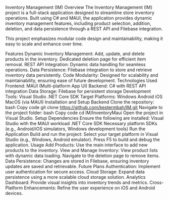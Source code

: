 Inventory Management (IM)
Overview
The Inventory Management (IM) project is a full-stack application designed to streamline store inventory operations. Built using C# and MAUI, the application provides dynamic inventory management features, including product selection, addition, deletion, and data persistence through a REST API and Filebase integration.

This project emphasizes modular code design and maintainability, making it easy to scale and enhance over time.

Features
Dynamic Inventory Management:
Add, update, and delete products in the inventory.
Dedicated deletion page for efficient item removal.
REST API Integration:
Dynamic data handling for seamless operations.
Data Persistence:
Filebase integration to store and retrieve inventory data persistently.
Code Modularity:
Designed for scalability and maintainability, ensuring ease of future development.
Technologies Used
Frontend: MAUI (Multi-platform App UI)
Backend: C# with REST API integration
Data Storage: Filebase for persistent storage
Development Tools:
Visual Studio
.NET Core SDK
Target Platforms:
Windows
Android
iOS
MacOS (via MAUI)
Installation and Setup
Backend
Clone the repository:
bash
Copy code
git clone https://github.com/kestermbah/IM.git
Navigate to the project folder:
bash
Copy code
cd IM/InventoryMaui
Open the project in Visual Studio.
Setup Dependencies
Ensure the following are installed:
Visual Studio with the MAUI workload
.NET Core SDK
Necessary platform SDKs (e.g., Android/iOS simulators, Windows development tools)
Run the Application
Build and run the project:
Select your target platform in Visual Studio (e.g., Windows, Android emulator).
Press F5 to build and debug the application.
Usage
Add Products:
Use the main interface to add new products to the inventory.
View and Manage Inventory:
View product lists with dynamic data loading.
Navigate to the deletion page to remove items.
Data Persistence:
Changes are stored in Filebase, ensuring inventory updates are saved and retrievable.
Future Plans
Authentication: Implement user authentication for secure access.
Cloud Storage: Expand data persistence using a more scalable cloud storage solution.
Analytics Dashboard: Provide visual insights into inventory trends and metrics.
Cross-Platform Enhancements: Refine the user experience on iOS and Android devices.
